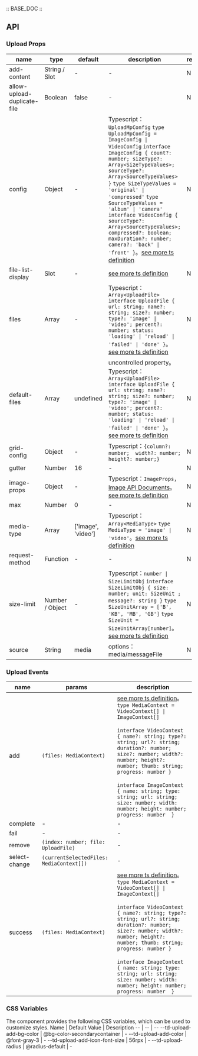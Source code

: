 :: BASE_DOC ::

## API

### Upload Props

 name                        | type            | default            | description                                                                                                                                                                                                                                                                                                                                                                                                                                                                                                                                          | required 
-----------------------------|-----------------|--------------------|------------------------------------------------------------------------------------------------------------------------------------------------------------------------------------------------------------------------------------------------------------------------------------------------------------------------------------------------------------------------------------------------------------------------------------------------------------------------------------------------------------------------------------------------------|----------
 add-content                 | String / Slot   | -                  | \-                                                                                                                                                                                                                                                                                                                                                                                                                                                                                                                                                   | N        
 allow-upload-duplicate-file | Boolean         | false              | \-                                                                                                                                                                                                                                                                                                                                                                                                                                                                                                                                                   | N        
 config                      | Object          | -                  | Typescript：`UploadMpConfig` `type UploadMpConfig = ImageConfig \| VideoConfig` `interface ImageConfig { count?: number; sizeType?: Array<SizeTypeValues>; sourceType?: Array<SourceTypeValues> }` `type SizeTypeValues = 'original' \| 'compressed'` `type SourceTypeValues = 'album' \| 'camera'` `interface VideoConfig { sourceType?: Array<SourceTypeValues>; compressed?: boolean; maxDuration?: number; camera?: 'back' \| 'front' }`。[see more ts definition](https://github.com/Tencent/tdesign-miniprogram/tree/develop/src/upload/type.ts) | N        
 file-list-display           | Slot            | -                  | [see more ts definition](https://github.com/Tencent/tdesign-miniprogram/tree/develop/src/upload/type.ts)                                                                                                                                                                                                                                                                                                                                                                                                                                             | N        
 files                       | Array           | -                  | Typescript：`Array<UploadFile>` `interface UploadFile { url: string; name?: string; size?: number; type?: 'image' \| 'video'; percent?: number; status: 'loading' \| 'reload' \| 'failed' \| 'done' }`。[see more ts definition](https://github.com/Tencent/tdesign-miniprogram/tree/develop/src/upload/type.ts)                                                                                                                                                                                                                                       | N        
 default-files               | Array           | undefined          | uncontrolled property。Typescript：`Array<UploadFile>` `interface UploadFile { url: string; name?: string; size?: number; type?: 'image' \| 'video'; percent?: number; status: 'loading' \| 'reload' \| 'failed' \| 'done' }`。[see more ts definition](https://github.com/Tencent/tdesign-miniprogram/tree/develop/src/upload/type.ts)                                                                                                                                                                                                                 | N        
 grid-config                 | Object          | -                  | Typescript：`{column?: number;  width?: number; height?: number;}`                                                                                                                                                                                                                                                                                                                                                                                                                                                                                    | N        
 gutter                      | Number          | 16                 | \-                                                                                                                                                                                                                                                                                                                                                                                                                                                                                                                                                   | N        
 image-props                 | Object          | -                  | Typescript：`ImageProps`，[Image API Documents](./image?tab=api)。[see more ts definition](https://github.com/Tencent/tdesign-miniprogram/tree/develop/src/upload/type.ts)                                                                                                                                                                                                                                                                                                                                                                              | N        
 max                         | Number          | 0                  | \-                                                                                                                                                                                                                                                                                                                                                                                                                                                                                                                                                   | N        
 media-type                  | Array           | ['image', 'video'] | Typescript：`Array<MediaType>` `type MediaType = 'image' \| 'video'`。[see more ts definition](https://github.com/Tencent/tdesign-miniprogram/tree/develop/src/upload/type.ts)                                                                                                                                                                                                                                                                                                                                                                         | N        
 request-method              | Function        | -                  | \-                                                                                                                                                                                                                                                                                                                                                                                                                                                                                                                                                   | N        
 size-limit                  | Number / Object | -                  | Typescript：`number \| SizeLimitObj` `interface SizeLimitObj { size: number; unit: SizeUnit ; message?: string }` `type SizeUnitArray = ['B', 'KB', 'MB', 'GB']` `type SizeUnit = SizeUnitArray[number]`。[see more ts definition](https://github.com/Tencent/tdesign-miniprogram/tree/develop/src/upload/type.ts)                                                                                                                                                                                                                                     | N        
 source                      | String          | media              | options：media/messageFile                                                                                                                                                                                                                                                                                                                                                                                                                                                                                                                            | N        

### Upload Events

 name          | params                                   | description                                                                                                                                                                                                                                                                                                                                                                                                                                                                                                   
---------------|------------------------------------------|---------------------------------------------------------------------------------------------------------------------------------------------------------------------------------------------------------------------------------------------------------------------------------------------------------------------------------------------------------------------------------------------------------------------------------------------------------------------------------------------------------------
 add           | `(files: MediaContext)`                  | [see more ts definition](https://github.com/Tencent/tdesign-miniprogram/tree/develop/src/upload/type.ts)。<br/>`type MediaContext = VideoContext[] \| ImageContext[]`<br/><br/>`interface VideoContext { name?: string; type?: string; url?: string; duration?: number; size?: number; width?: number; height?: number; thumb: string; progress: number }`<br/><br/>`interface ImageContext { name: string; type: string; url: string;  size: number; width: number; height: number; progress: number  }`<br/> 
 complete      | \-                                       | \-                                                                                                                                                                                                                                                                                                                                                                                                                                                                                                            
 fail          | \-                                       | \-                                                                                                                                                                                                                                                                                                                                                                                                                                                                                                            
 remove        | `(index: number; file: UploadFile)`      | \-                                                                                                                                                                                                                                                                                                                                                                                                                                                                                                            
 select-change | `(currentSelectedFiles: MediaContext[])` | \-                                                                                                                                                                                                                                                                                                                                                                                                                                                                                                            
 success       | `(files: MediaContext)`                  | [see more ts definition](https://github.com/Tencent/tdesign-miniprogram/tree/develop/src/upload/type.ts)。<br/>`type MediaContext = VideoContext[] \| ImageContext[]`<br/><br/>`interface VideoContext { name?: string; type?: string; url?: string; duration?: number; size?: number; width?: number; height?: number; thumb: string; progress: number }`<br/><br/>`interface ImageContext { name: string; type: string; url: string;  size: number; width: number; height: number; progress: number  }`<br/> 

### CSS Variables

The component provides the following CSS variables, which can be used to customize styles.
Name | Default Value | Description
-- | -- | --
--td-upload-add-bg-color | @bg-color-secondarycontainer | -
--td-upload-add-color | @font-gray-3 | -
--td-upload-add-icon-font-size | 56rpx | -
--td-upload-radius | @radius-default | - 
